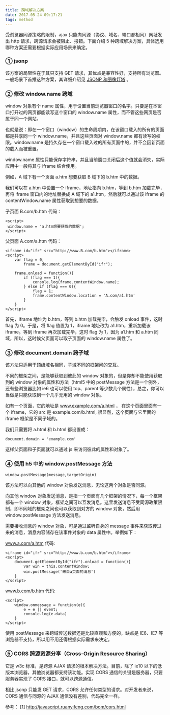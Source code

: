 ```yaml
---
title: 跨域解决方案
date: 2017-05-24 09:17:21
tags: method
---
```


受浏览器同源策略的限制，ajax 只能向同源（协议、域名、端口都相同）网址发出 http 请求，跨源请求会被阻止、报错。下面介绍 5 种跨域解决方案，具体选用哪种方案还需要根据实际应用场景来确定。

<!-- more -->

### ① jsonp

该方案的局限性在于其只支持 GET 请求，其优点是兼容性好，支持所有浏览器。一般场景下首推这种方案，其详细介绍见 [JSONP 和图像灯塔](http://nanchao.win/2016/12/28/jsonp-beacon/) 。

### ② 修改 window.name 跨域

window 对象有个 name 属性，用于设置当前浏览器窗口的名字。只要是在本窗口打开过的网页都能读写这个窗口的 window.name 属性，而不管这些网页是否属于同一个网站。

也就是说：即在一个窗口（window）的生命周期内，在该窗口载入的所有的页面都是共享同一个 window.name，并且这些页面对 window.name 都有读写的权限。window.name 是持久存在一个窗口载入过的所有页面中的，并不会因新页面的载入而被重置。

window.name 属性只能保存字符串，并且当前窗口关闭后这个值就会消失，实际应用中一般将其与 iframe 结合使用。

例如，A 域下有一个页面 a.htm 想要获取 B 域下的 b.htm 中的数据。

我们可以在 a.htm 中设置一个 iframe，地址指向 b.htm，等到 b.htm 加载完毕，再将 iframe 窗口内的地址替换成 A 域下的 a1.htm，然后就可以通过该 iframe 的 contentWindow.name 属性获取到想要的数据。

子页面 B.com/b.htm 代码：

```
<script>
 window.name = 'a.htm想要获取的数据';
</script>
```

父页面 A.com/a.htm 代码：

```
<iframe id="ifr" src="http://www.B.com/b.htm"></iframe>
<script>
    var flag = 0,
        frame = document.getElementById("ifr");

    frame.onload = function(){
        if (flag === 1){
            console.log(frame.contentWindow.name);
        } else if (flag === 0){
            flag = 1;
            frame.contentWindow.location = 'A.com/a1.htm'
        }
    }
</script>
```

首先，iframe 地址为 b.htm，等到 b.htm 加载完毕，会触发 onload 事件，这时 flag 为 0。于是，将 flag 值置为 1，iframe 地址改为 a1.htm，重新加载该 iframe。等到 iframe 再次加载完毕，这时 flag 为 1，因为 a1.htm 和 a.htm 同域，所以，这时候父页面可以取子页面的 window.name 属性了。

### ③ 修改 document.domain 跨子域

该方法只适用于顶级域名相同，子域不同的框架间的交互。

不同的框架之间，是能够获取到彼此的 window 对象的，但是你却不能使用获取到的 window 对象的属性和方法（html5 中的 postMessage 方法是一个例外，还有些浏览器比如 ie6 也可以使用 top、parent 等少数几个属性），总之，你可以当做是只能获取到一个几乎无用的 window 对象。

如有一个页面，它的地址是 www.example.com/a.html  ， 在这个页面里面有一个 iframe，它的 src 是 example.com/b.html, 很显然，这个页面与它里面的 iframe 框架是不同子域的。

我们只需要将 a.html 和 b.html 都设置成：

```
document.domain = 'example.com'
```

这样父页面和子页面就可以通过 js 来访问彼此的属性和对象了。

### ④ 使用 h5 中的 window.postMessage 方法

```
window.postMessage(message,targetOrigin) 
```

该方法可以向其他的 window 对象发送消息，无论这两个对象是否同源。

向其他 window 对象发送消息，是指一个页面有几个框架的情况下，每一个框架都有一个 window 对象，框架之间可以互发消息。这里发送消息不受同源政策限制，即不同域的框架之间也可以获取到对方的 window 对象，然后用 window.postMessage 方法发送消息。

需要接收消息的 window 对象，可是通过监听自身的 message 事件来获取传过来的消息，消息内容储存在该事件对象的 data 属性中。举例如下：

www.a.com/a.htm 代码:

```
<iframe id="ifr" src="http://www.b.com/b.htm"></iframe>
<script>
    document.getElementById("ifr").onload = function(){
        var win = this.contentWindow;
        win.postMessage('来自a页面的消息')
    }
</script>

```

www.b.com/b.htm 代码:

```
<script>
    window.onmessage = function(e){
        e = e || event;
        console.log(e.data)
    }
</script>
```

使用 postMessage 来跨域传送数据还是比较直观和方便的，缺点是 IE6、IE7 等浏览器不支持，所以用不用还得根据实际需求来决定。

### ⑤ CORS 跨源资源分享（Cross-Origin Resource Sharing）

它是 w3c 标准，是跨源 AJAX 请求的根本解决方法。目前，除了 ie10 以下的低版本浏览器，其他浏览器都支持该功能。实现 CORS 通信的关键是服务器，只要服务器实现了 CORS 接口，就可以跨源通信。

相比 jsonp 只能发 GET 请求，CORS 允许任何类型的请求。对开发者来说，CORS 通信与同源的 AJAX 通信没有差别，代码完全一样。





参考：
[1] http://javascript.ruanyifeng.com/bom/cors.html